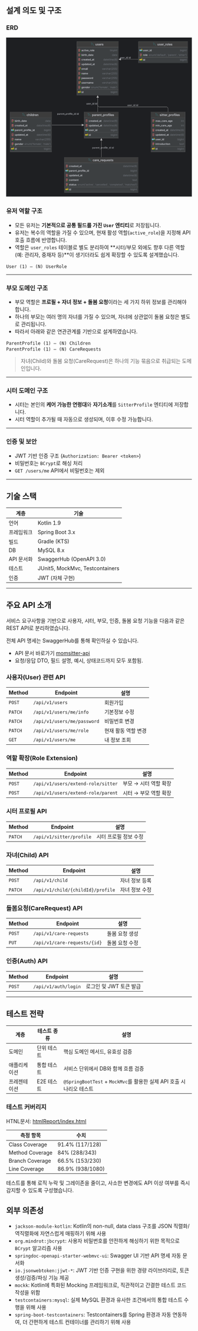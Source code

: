 ## 설계 의도 및 구조
### ERD
![docs/erd.png](docs/db/erd.png)

### 유저 역할 구조

- 모든 유저는 **기본적으로 공통 필드를 가진 `User` 엔티티**로 저장됩니다.
- 유저는 복수의 역할을 가질 수 있으며, 현재 활성 역할(`active_role`)을 지정해 API 호출 흐름에 반영합니다.
- 역할은 `user_roles` 테이블로 별도 분리하여 **시터/부모 외에도 향후 다른 역할(예: 관리자, 중재자 등)**이 생기더라도 쉽게 확장할 수 있도록 설계했습니다.

```
User (1) — (N) UserRole
```

---

### 부모 도메인 구조

- 부모 역할은 **프로필 + 자녀 정보 + 돌봄 요청**이라는 세 가지 하위 정보를 관리해야 합니다.
- 하나의 부모는 여러 명의 자녀를 가질 수 있으며, 자녀에 상관없이 돌봄 요청은 별도로 관리됩니다.
- 따라서 아래와 같은 연관관계를 기반으로 설계하였습니다.

```
ParentProfile (1) — (N) Children
ParentProfile (1) — (N) CareRequests
```

> 자녀(Child)와 돌봄 요청(CareRequest)은 하나의 기능 묶음으로 취급되는 도메인입니다.
>

---

### 시터 도메인 구조

- 시터는 본인의 **케어 가능한 연령대**와 **자기소개**를 `SitterProfile` 엔티티에 저장합니다.
- 시터 역할이 추가될 때 자동으로 생성되며, 이후 수정 가능합니다.

---

### 인증 및 보안

- JWT 기반 인증 구조 (`Authorization: Bearer <token>`)
- 비밀번호는 `BCrypt`로 해싱 처리
- `GET /users/me` API에서 비밀번호는 제외

---

## 기술 스택

| 계층 | 기술 |
| --- | --- |
| 언어 | Kotlin 1.9 |
| 프레임워크 | Spring Boot 3.x |
| 빌드 | Gradle (KTS) |
| DB | MySQL 8.x |
| API 문서화 | SwaggerHub (OpenAPI 3.0) |
| 테스트 | JUnit5, MockMvc, Testcontainers |
| 인증 | JWT (자체 구현) |

---

## 주요 API 소개

서비스 요구사항을 기반으로 사용자, 시터, 부모, 인증, 돌봄 요청 기능을 다음과 같은 REST API로 분리하였습니다. 

전체 API 명세는 SwaggerHub를 통해 확인하실 수 있습니다.
- API 문서 바로가기 [momsitter-api](https://app.swaggerhub.com/apis-docs/JUNYOUNGJEON/momsitter-test/1.0.0#/User)
 - 요청/응답 DTO, 필드 설명, 예시, 상태코드까지 모두 포함됨.

### 사용자(User) 관련 API

| Method | Endpoint | 설명 |
| --- | --- | --- |
| `POST` | `/api/v1/users` | 회원가입 |
| `PATCH` | `/api/v1/users/me/info` | 기본정보 수정 |
| `PATCH` | `/api/v1/users/me/password` | 비밀번호 변경 |
| `PATCH` | `/api/v1/users/me/role` | 현재 활동 역할 변경 |
| `GET` | `/api/v1/users/me` | 내 정보 조회 |

### 역할 확장(Role Extension)

| Method | Endpoint | 설명 |
| --- | --- | --- |
| `POST` | `/api/v1/users/extend-role/sitter` | 부모 → 시터 역할 확장 |
| `POST` | `/api/v1/users/extend-role/parent` | 시터 → 부모 역할 확장 |

### 시터 프로필 API

| Method | Endpoint | 설명 |
| --- | --- | --- |
| `PATCH` | `/api/v1/sitter/profile` | 시터 프로필 정보 수정 |

### 자녀(Child) API

| Method | Endpoint | 설명 |
| --- | --- | --- |
| `POST` | `/api/v1/child` | 자녀 정보 등록 |
| `PATCH` | `/api/v1/child/{childId}/profile` | 자녀 정보 수정 |

### 돌봄요청(CareRequest) API

| Method | Endpoint | 설명 |
| --- | --- | --- |
| `POST` | `/api/v1/care-requests` | 돌봄 요청 생성 |
| `PUT` | `/api/v1/care-requests/{id}` | 돌봄 요청 수정 |

### 인증(Auth) API

| Method | Endpoint | 설명 |
| --- | --- | --- |
| `POST` | `/api/v1/auth/login` | 로그인 및 JWT 토큰 발급 |

---

## 테스트 전략

| 계층 | 테스트 종류 | 설명 |
| --- | --- | --- |
| 도메인 | 단위 테스트 | 핵심 도메인 메서드, 유효성 검증 |
| 애플리케이션 | 통합 테스트 | 서비스 단위에서 DB와 함께 흐름 검증 |
| 프레젠테이션 | E2E 테스트 | `@SpringBootTest` + `MockMvc`를 활용한 실제 API 호출 시나리오 테스트 |

### 테스트 커버리지

HTNL문서: [htmlReport/index.html](docs/test-report/htmlReport/index.html)

| 측정 항목 | 수치 |
| --- | --- |
| Class Coverage | 91.4% (117/128) |
| Method Coverage | 84% (288/343) |
| Branch Coverage | 66.5% (153/230) |
| Line Coverage | 86.9% (938/1080) |

테스트를 통해 로직 누락 및 그레이존을 줄이고, 사소한 변경에도 API 이상 여부를 즉시 감지할 수 있도록 구성했습니다.

## 외부 의존성
- `jackson-module-kotlin`: Kotlin의 non-null, data class 구조를 JSON 직렬화/역직렬화에 자연스럽게 매핑하기 위해 사용
- `org.mindrot:jbcrypt`: 사용자 비밀번호를 안전하게 해싱하기 위한 목적으로 `BCrypt` 알고리즘 사용
- `springdoc-openapi-starter-webmvc-ui`: Swagger UI 기반 API 명세 자동 문서화
- `io.jsonwebtoken:jjwt-*`: JWT 기반 인증 구현을 위한 경량 라이브러리로, 토큰 생성/검증/파싱 기능 제공
- `mockk`: Kotlin에 특화된 Mocking 프레임워크로, 직관적이고 간결한 테스트 코드 작성을 위함
- `testcontainers:mysql`: 실제 MySQL 환경과 유사한 조건에서의 통합 테스트 수행을 위해 사용
- `spring-boot-testcontainers`: Testcontainers를 Spring 환경과 자동 연동하여, 더 간편하게 테스트 컨테이너를 관리하기 위해 사용

